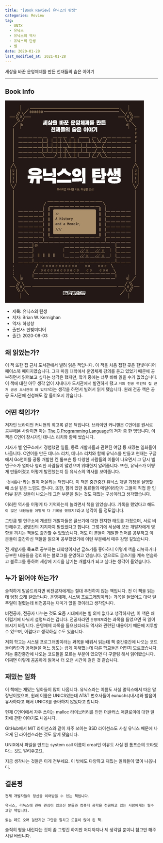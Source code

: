 ```yaml
---  
title: "[Book Review] 유닉스의 탄생"  
categories: Review  
tag:
  - UNIX
  - 유닉스
  - 유닉스의 역사
  - 유닉스의 탄생
  - 벨
date: 2020-01-28
last_modified_at: 2021-01-28
---  
```


세상을 바꾼 운영체제를 만든 천재들의 숨은 이야기

---

## Book Info

[![책](/assets/images/review/UNIX-history-and-memoir.jpg)](http://www.kyobobook.co.kr/product/detailViewKor.laf?ejkGb=KOR&mallGb=KOR&barcode=9791162243282&orderClick=LEa&Kc=)

- 제목: 유닉스의 탄생
- 저자: Brian W. Kernighan
- 역자: 하성창
- 출판사: 한빛미디어
- 출간: 2020-08-03

## 왜 읽었는가?

이 책 또한 집 근처 도서관에서 빌려 읽은 책입니다. 이 책을 처음 접한 곳은 한빛미디어 페이스북 페이지였습니다. 그때 마침 대학에서 운영체제 강의를 듣고 있었기 때문에 공부하면서 읽어보고 싶다는 생각은 했지만, 학기 중에는 너무 바빠 읽을 수가 없었습니다. 이 책에 대한 아무 생각 없이 지내다가 도서관에서 발견하게 됐고 `거의 전공 책인데 집 근처 공공 도서관에 왜 있지?`라는 생각을 하면서 빌려서 읽게 됐습니다. 원래 전공 책은 공공 도서관에 신청해도 잘 들어오지 않습니다.

## 어떤 책인가?

저자인 브라이언 커니핸의 회고록 같은 책입니다. 브라이언 커니핸은 C언어를 원서로 공부해본 사람이면 아는 [The C Programming Language](http://www.kyobobook.co.kr/product/detailViewEng.laf?mallGb=ENG&ejkGb=ENG&barcode=9780131103627)의 저자 중 한 명입니다. 이 책은 C언어 창시자인 데니스 리치와 함께 썼습니다.

저자가 벨 연구소에서 경험했던 일들, 동료 개발자들과 관련된 여담 등 재밌는 일화들이 나옵니다. C언어를 만든 데니스 리치, 데니스 리치와 함께 유닉스를 만들고 현재는 구글에서 Go언어를 공동 개발한 켄 톰프슨 등 다양한 사람들의 이름이 나오면서 그 당시 벨 연구소가 얼마나 영리한 사람들이 많았으며 위대한지 알려줍니다. 또한, 유닉스가 어떻게 만들어졌고 어떻게 발전했는지 등 유닉스의 역사를 보여줍니다.

`'경이롭다'`라는 말이 어울리는 책입니다. 이 책은 중간중간 유닉스 개발 과정을 설명할 때 소설 같은 느낌도 줍니다. 또한, 함께 있던 동료들의 메일이라던가 그들이 직접 한 인터뷰 같은 것들이 나오는데 그런 부분을 읽는 것도 재밌는 구성이라고 생각했습니다.

이러한 역사를 어떻게 다 기억하는지 놀라면서 책을 읽었습니다. 기록을 했었다고 해도 `이 많은 내용들을 어떻게 다 기록을 했었지?`라고 생각이 들 정도입니다.

그만큼 벨 연구소에 계셨던 개발자들은 글쓰기에 대한 진지한 태도를 가졌으며, 서로 비판해주고, 경영진의 지지까지 받았었다고 합니다. 그렇기에 세상에 모든 개발자에게 영향을 끼치는 책들도 출간할 수 있었습니다. 저도 이 분들이 개발한 언어를 공부하고 이 분들이 출간하신 책들을 읽으며 공부했었기에 이런 부분에서 매우 감명 깊었습니다.

전 개발자를 목표로 공부하는 대학생이지만 글쓰기를 좋아하니 이렇게 책을 리뷰하거나 공부한 내용들을 정리하는 블로그를 운영하고 있습니다. 앞으로도 글쓰기를 계속 연습하고 블로그를 통하여 세상에 지식을 남기는 개발자가 되고 싶다는 생각이 들었습니다.

## 누가 읽어야 하는가?

솔직하게 말씀드리자면 비전공자에게는 절대 추천하지 않는 책입니다. 전 이 책을 읽는 데 엄청 오래 걸렸습니다. 운영체제, 시스템 프로그래밍이라는 과목을 들었어도 대략 일주일이 걸렸는데 비전공자는 재미가 없을 것이라고 생각합니다.

비전공자, 전공자 나누는 것도 요즘 시대에서는 별 의미 없다고 생각하지만, 이 책은 꽤 어렵기에 나눠서 설명드리는 겁니다. 전공자라면 `운영체제`라는 과목을 들었으면 꼭 읽어보시기 바랍니다. 운영체제 과목을 들으셨더라도 역사와 관련된 내용이기 때문에 지루할 수 있으며, 어렵다고 생각하실 수도 있습니다.

저희 학교는 시스템 프로그래밍이라는 과목을 배워서 읽는데 책 중간중간에 나오는 코드들이라던가 용어들을 어느 정도는 쉽게 이해했는데 다른 학교들은 어떤지 모르겠습니다. 저는 중간중간에 나오는 코드들을 모르는 부분이 있으면 다 구글링 해서 읽어봤습니다. 어쩌면 이렇게 꼼꼼하게 읽어서 더 오랜 시간이 걸린 것 같습니다.

## 재밌는 일화

이 책에는 재밌는 일화들이 많이 나옵니다. 유닉스라는 이름도 사실 멀틱스에서 따온 말장난이었으며, 원래 이름은 UNICS였는데 AT&T 변호사들이 eunuchs(내시)와 발음이 유사하다고 해서 UNICS를 좋아하지 않았다고 합니다.

현재 C언어에서 자주 쓰이는 malloc 라이브러리를 만든 더글러스 매클로이에 대한 일화에 관한 이야기도 나옵니다.

GitHub에서 MIT 라이선스와 같이 자주 쓰이는 BSD 라이선스도 사실 유닉스 때문에 나오게 된 라이선스라는 것도 알게 됐습니다.

UNIX에서 파일을 만드는 system call 이름이 creat인 이유도 사실 켄 톰프슨의 오타였다는 것도 알려주고요. 

지금 생각나는 것들은 이게 전부네요. 이 밖에도 다양하고 재밌는 일화들이 많이 나옵니다.

## 결론평 

`천재 개발자들의 정신을 이어받을 수 있는 책입니다.`

`유닉스, 리눅스에 관해 관심이 있으신 분들과 컴퓨터 공학을 전공하고 있는 사람에게는 필수 교양 책입니다.` 

`읽는 데도 오래 걸렸지만 그만큼 알차고 도움이 많이 된 책.`

솔직히 평을 내린다는 것이 좀 그렇긴 하지만 어디까지나 제 생각일 뿐이니 참고만 해주시길 바랍니다.
